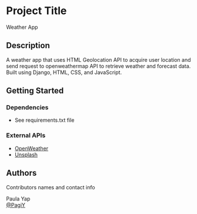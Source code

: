 # Project Title

Weather App

## Description

A weather app that uses HTML Geolocation API to acquire user location and send request to openweathermap API to retrieve weather and forecast data. Built using Django, HTML, CSS, and JavaScript. 

## Getting Started

### Dependencies

* See requirements.txt file

### External APIs

* [OpenWeather](https://openweathermap.org/)
* [Unsplash](https://unsplash.com/)

## Authors

Contributors names and contact info

Paula Yap  
[@PagiY](https://github.com/PagiY/)



